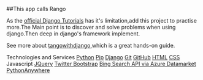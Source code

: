 ##This app calls Rango

As the [official Django Tutorials](https://docs.djangoproject.com/en/1.7/intro/tutorial01/) has it's limitation,add this
project to practise more.The Main point is to discover and solve problems when using django.Then deep in
django's framework implement.

See more about [tangowithdjango](http://www.tangowithdjango.com),which is a great hands-on guide.

Technologies and Services
[Python]( http://www.python.org)
[Pip](http://www.pip-installer.org)
[Django]( https://www.djangoproject.com)
[Git]( http://git-scm.com)
[GitHub]( https://github.com)
[HTML]( http://www.w3.org/html/)
[CSS]( http://www.w3.org/Style/CSS/)
Javascript
[JQuery]( http://jquery.com)
[Twitter Bootstrap]( http://getbootstrap.com/)
[Bing Search API via Azure Datamarket]( http://datamarket.azure.com)
[PythonAnywhere]( https://www.pythonanywhere.com)


